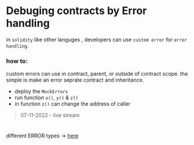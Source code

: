 # Debuging contracts by Error handling

in `solidity` like other languges , developers can use `custom error` for `error handling`.

### how to:
custom errors can use in contract, parent, or outside of contract scope. the simple is make an error seprate contract and inheritance.

- deploy the `MockErrors`
- run function `x()`, `y()` & `z()`
- in function `z()` can change the address of caller 

> 07-11-2022 - live stream

#

different ERROR types -> [here](https://github.com/mosi-sol/live-contracts/tree/main/episode-7) 

